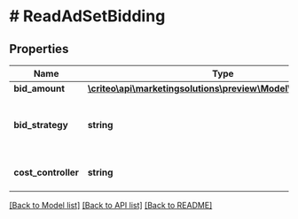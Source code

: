 # # ReadAdSetBidding

## Properties

Name | Type | Description | Notes
------------ | ------------- | ------------- | -------------
**bid_amount** | [**\criteo\api\marketingsolutions\preview\Model\NillableDecimal**](NillableDecimal.md) |  | [optional]
**bid_strategy** | **string** | The intended optimization for the Ad Set | [optional]
**cost_controller** | **string** | How is spend controlled | [optional]

[[Back to Model list]](../../README.md#models) [[Back to API list]](../../README.md#endpoints) [[Back to README]](../../README.md)
